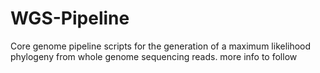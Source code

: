 # WGS-Pipeline
Core genome pipeline scripts for the generation of a maximum likelihood phylogeny from whole genome sequencing reads.
more info to follow
